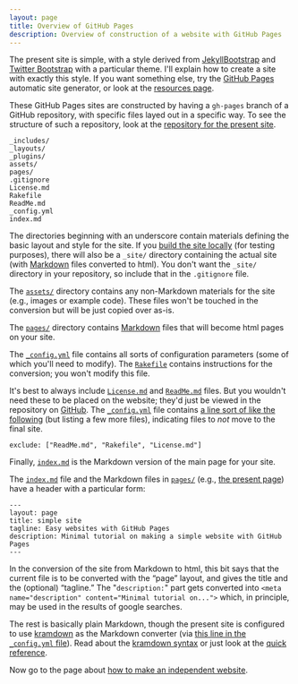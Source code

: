 ```yaml
---
layout: page
title: Overview of GitHub Pages
description: Overview of construction of a website with GitHub Pages
---
```


The present site is simple, with a style derived from
[JekyllBootstrap](http://jekyllbootstrap.com/) and
[Twitter Bootstrap](https://getbootstrap.com) with a particular
theme. I'll explain how to create a site with exactly this style. If
you want something else, try the
[GitHub Pages](https://pages.github.com) automatic site generator, or
look at the [resources page](resources.html).

These GitHub Pages sites are constructed by having a `gh-pages` branch
of a GitHub repository, with specific files layed out in a specific
way. To see the structure of such a repository, look at the
[repository for the present site](https://github.com/kbroman/simple_site).

    _includes/
    _layouts/
    _plugins/
    assets/
    pages/
    .gitignore
    License.md
    Rakefile
    ReadMe.md
    _config.yml
    index.md

The directories beginning with an underscore contain materials
defining the basic layout and style for the site. If you
[build the site locally](local_test.html) (for testing
purposes), there will also be a `_site/` directory containing the
actual site (with
[Markdown](https://daringfireball.net/projects/markdown/) files
converted to html). You don't want the `_site/` directory in your
repository, so include that in the `.gitignore` file.

The
[`assets/`](https://github.com/kbroman/simple_site/tree/gh-pages/assets)
directory contains any non-Markdown materials for the site (e.g.,
images or example code). These files won't be touched in the
conversion but will be just copied over as-is.

The
[`pages/`](https://github.com/kbroman/simple_site/tree/gh-pages/pages)
directory contains
[Markdown](https://daringfireball.net/projects/markdown/) files that
will become html pages on your site.

The
[`_config.yml`](https://github.com/kbroman/simple_site/blob/gh-pages/_config.yml)
file contains all sorts of configuration parameters (some of which
you'll need to modify). The [`Rakefile`](https://github.com/kbroman/simple_site/blob/gh-pages/Rakefile) contains instructions for
the conversion; you won't modify this file.

It's best to always include
[`License.md`](https://github.com/kbroman/simple_site/tree/gh-pages/License.md)
and
[`ReadMe.md`](https://github.com/kbroman/simple_site/tree/gh-pages/ReadMe.md)
files. But you wouldn't need these to be placed on the website; they'd
just be viewed in the repository on [GitHub](https://github.com). The
[`_config.yml`](https://github.com/kbroman/simple_site/tree/gh-pages/_config.yml)
file contains
[a line sort of like the following](https://github.com/kbroman/simple_site/blob/gh-pages/_config.yml#L5)
(but listing a few more files), indicating files to _not_ move to the
final site.

    exclude: ["ReadMe.md", "Rakefile", "License.md"]

Finally,
[`index.md`](https://raw.githubusercontent.com/kbroman/simple_site/gh-pages/index.md)
is the Markdown version of the main page for your site.

The
[`index.md`](https://raw.githubusercontent.com/kbroman/simple_site/gh-pages/index.md)
file and the Markdown files in
[`pages/`](https://github.com/kbroman/simple_site/blob/gh-pages/pages)
(e.g.,
[the present page](https://raw.githubusercontent.com/kbroman/simple_site/gh-pages/pages/overview.md))
have a header with a particular form:

    ---
    layout: page
    title: simple site
    tagline: Easy websites with GitHub Pages
    description: Minimal tutorial on making a simple website with GitHub Pages
    ---

In the conversion of the site from Markdown to html, this bit says
that the current file is to be converted with the &ldquo;page&rdquo;
layout, and gives the title and the (optional) &ldquo;tagline.&rdquo;
The "`description:`" part gets converted into
`<meta name="description" content="Minimal tutorial on...">`
which, in principle, may be used in the results of google searches.

The rest is basically plain Markdown, though the present site is
configured to use [kramdown](https://kramdown.gettalong.org/) as the
Markdown converter (via
[this line in the `_config.yml` file](https://github.com/kbroman/simple_site/blob/gh-pages/_config.yml#L23)).
Read about the [kramdown syntax](https://kramdown.gettalong.org/syntax.html)
or just look at the
[quick reference](https://kramdown.gettalong.org/quickref.html).

Now go to the page about [how to make an independent website](independent_site.html).
